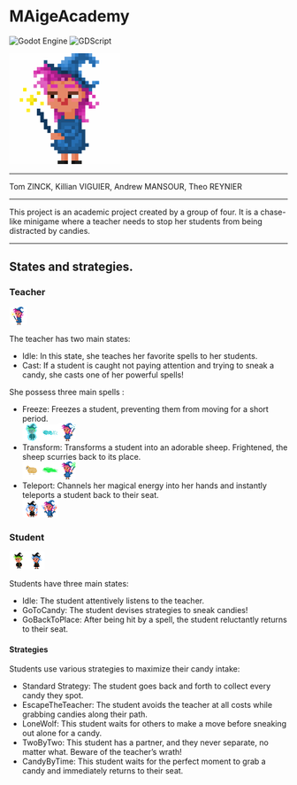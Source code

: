 # MAigeAcademy

![Godot Engine](https://img.shields.io/badge/GODOT-%23FFFFFF.svg?style=for-the-badge&logo=godot-engine)
![GDScript](https://img.shields.io/badge/GDScript-%2374267B.svg?style=for-the-badge&logo=godotengine&logoColor=white)

<img src="./resources/images/prof/transformgif.gif" alt="Mage" width="200">

---

Tom ZINCK, Killian VIGUIER, Andrew MANSOUR, Theo REYNIER

---

This project is an academic project created by a group of four.
It is a chase-like minigame where a teacher needs to stop her students from being distracted by candies.

---

## States and strategies.

### Teacher 

<img src="./resources/images/prof/mage1.png" alt="Mage" width="32">

The teacher has two main states:
* Idle: In this state, she teaches her favorite spells to her students.
* Cast: If a student is caught not paying attention and trying to sneak a candy, she casts one of her powerful spells!

She possess three main spells :
* Freeze: Freezes a student, preventing them from moving for a short period.<br><img src="./resources/images/eleve/StudentAgel.png" alt="AG" width="32"><img src="./resources/images/spell/freeze3.png" alt="F3" width="32"><img src="./resources/images/prof/glace3.png" alt="Mage" width="32">
* Transform: Transforms a student into an adorable sheep. Frightened, the sheep scurries back to its place.<br><img src="./resources/images/mouton/mouton_fixe.png" alt="AG" width="32"><img src="./resources/images/spell/transform-3.png" alt="S3" width="32"><img src="./resources/images/prof/transform3.png" alt="T3" width="32">
* Teleport: Channels her magical energy into her hands and instantly teleports a student back to their seat.<br><img src="./resources/images/eleve/studentBteleport-2.png" alt="TS3" width="32"><img src="./resources/images/prof/tele_spell3.png" alt="TS3" width="32">

### Student

<img src="./resources/images/eleve/studentA1.png" alt="SA" width="32"><img src="./resources/images/eleve/studentB1.png" alt="SB" width="32">

Students have three main states:
* Idle: The student attentively listens to the teacher.
* GoToCandy: The student devises strategies to sneak candies!
* GoBackToPlace: After being hit by a spell, the student reluctantly returns to their seat.

#### Strategies

Students use various strategies to maximize their candy intake:
* Standard Strategy: The student goes back and forth to collect every candy they spot.
* EscapeTheTeacher: The student avoids the teacher at all costs while grabbing candies along their path.
* LoneWolf: This student waits for others to make a move before sneaking out alone for a candy.
* TwoByTwo: This student has a partner, and they never separate, no matter what. Beware of the teacher’s wrath!
* CandyByTime: This student waits for the perfect moment to grab a candy and immediately returns to their seat.

